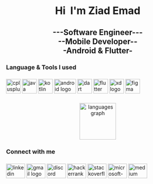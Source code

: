 <h1 align="center">Hi 
  <img src="https://user-images.githubusercontent.com/18350557/176309783-0785949b-9127-417c-8b55-ab5a4333674e.gif" alt="" style="max-width: 100%; display: inline-block;" data-target="animated-image.originalImage">
  I'm Ziad Emad</h1>

###

<h2 align="center">---Software Engineer---<br>--Mobile Developer--<br>-Android & Flutter-</h2>

###

<h3 align="left">Language & Tools I used</h3>

###

<div align="left">
  <img src="https://seeklogo.com/images/C/c-logo-43CE78FF9C-seeklogo.com.png" height="40" width="40" alt="cplusplus logo"/>
  <img src="https://seeklogo.com/images/J/java-logo-7F8B35BAB3-seeklogo.com.png" height="40" width="40" alt="java logo"/>
  <img src="https://seeklogo.com/images/K/kotlin-logo-30C1970B05-seeklogo.com.png" height="40" width="40" alt="kotlin logo"/>
  <img src="https://vision-air.github.io/img/background/android.png" height="40" width="60" alt="android logo"/>
  <img src="https://seeklogo.com/images/D/dart-logo-FDA1939EC4-seeklogo.com.png" height="40" width="40" alt="dart logo"/>
  <img src="https://seeklogo.com/images/F/flutter-logo-5086DD11C5-seeklogo.com.png" height="40" width="40" alt="flutter logo"/>
  <img src="https://seeklogo.com/images/A/adobe-xd-logo-39468DE5D4-seeklogo.com.png" height="40" width="40" alt="xd logo"/>
  <img src="https://pnggrid.com/wp-content/uploads/2022/02/Figma-Logo-Transparent.png" height="40" width="40" alt="figma logo"/>
</div>

###

<div align="center">
  <img src="https://github-readme-stats.vercel.app/api/top-langs?username=ZiadEmad0124&locale=en&hide_title=true&layout=compact&card_width=320&langs_count=10&theme=github_dark&hide_border=true" height="100" alt="languages graph"  />
</div>

###

<h3 align="left">Connect with me</h3>

###

<div align="left">
  <img src="https://raw.githubusercontent.com/maurodesouza/profile-readme-generator/master/src/assets/icons/social/linkedin/default.svg" width="52" height="40" alt="linkedin logo"  />
  <img src="https://raw.githubusercontent.com/maurodesouza/profile-readme-generator/master/src/assets/icons/social/gmail/default.svg" width="52" height="40" alt="gmail logo"  />
  <img src="https://raw.githubusercontent.com/maurodesouza/profile-readme-generator/master/src/assets/icons/social/discord/default.svg" width="52" height="40" alt="discord logo"  />
  <img src="https://raw.githubusercontent.com/maurodesouza/profile-readme-generator/master/src/assets/icons/social/hackerrank/default.svg" width="52" height="40" alt="hackerrank logo"  />
  <img src="https://raw.githubusercontent.com/maurodesouza/profile-readme-generator/master/src/assets/icons/social/stackoverflow/default.svg" width="52" height="40" alt="stackoverflow logo"  />
  <img src="https://raw.githubusercontent.com/maurodesouza/profile-readme-generator/master/src/assets/icons/social/microsoft-outlook/default.svg" width="52" height="40" alt="microsoft-outlook logo"  />
  <img src="https://raw.githubusercontent.com/maurodesouza/profile-readme-generator/master/src/assets/icons/social/medium/default.svg" width="52" height="40" alt="medium logo"  />
</div>

###
